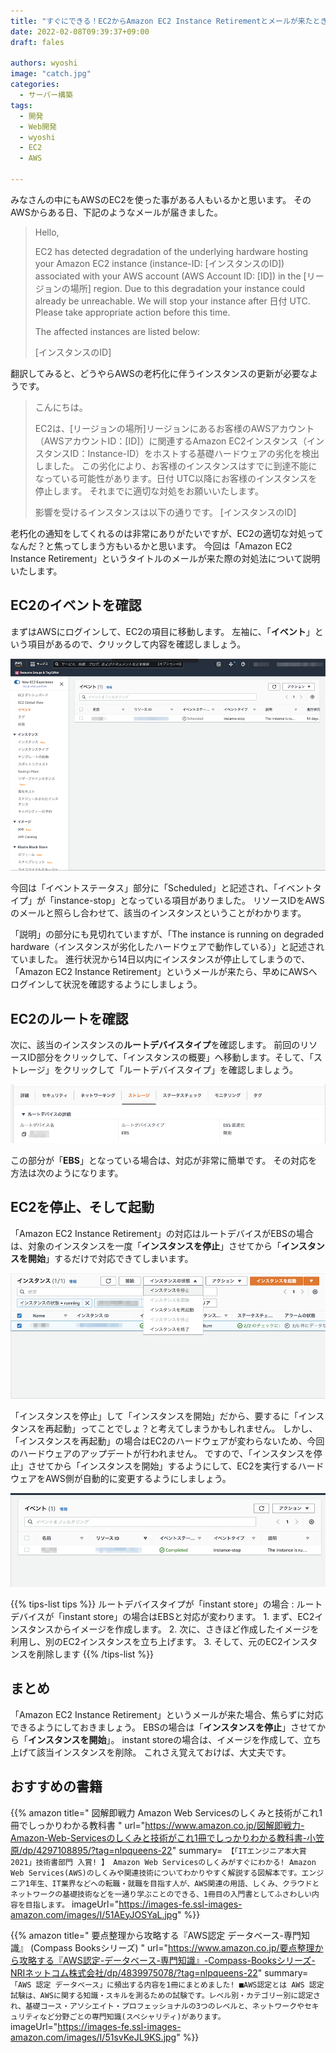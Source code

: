 ```yaml
---
title: "すぐにできる！EC2からAmazon EC2 Instance Retirementとメールが来たときの対応"
date: 2022-02-08T09:39:37+09:00
draft: fales

authors: wyoshi
image: "catch.jpg"
categories:
  - サーバー構築
tags:
  - 開発
  - Web開発
  - wyoshi
  - EC2
  - AWS

---
```


みなさんの中にもAWSのEC2を使った事がある人もいるかと思います。
そのAWSからある日、下記のようなメールが届きました。

> Hello,
>
> EC2 has detected degradation of the underlying hardware hosting your Amazon EC2 instance (instance-ID: [インスタンスのID]) associated with your AWS account (AWS Account ID: [ID]) in the [リージョンの場所] region.
> Due to this degradation your instance could already be unreachable.
> We will stop your instance after 日付 UTC.
> Please take appropriate action before this time.
>
> The affected instances are listed below:
>
> [インスタンスのID]

翻訳してみると、どうやらAWSの老朽化に伴うインスタンスの更新が必要なようです。

> こんにちは。
>
> EC2は、[リージョンの場所]リージョンにあるお客様のAWSアカウント（AWSアカウントID：[ID]）に関連するAmazon EC2インスタンス（インスタンスID：Instance-ID）をホストする基礎ハードウェアの劣化を検出しました。
> この劣化により、お客様のインスタンスはすでに到達不能になっている可能性があります。日付 UTC以降にお客様のインスタンスを停止します。
> それまでに適切な対処をお願いいたします。
>
> 影響を受けるインスタンスは以下の通りです。
> [インスタンスのID]

老朽化の通知をしてくれるのは非常にありがたいですが、EC2の適切な対処ってなんだ？と焦ってしまう方もいるかと思います。
今回は「Amazon EC2 Instance Retirement」というタイトルのメールが来た際の対処法について説明いたします。

## EC2のイベントを確認
まずはAWSにログインして、EC2の項目に移動します。
左袖に、「**イベント**」という項目があるので、クリックして内容を確認しましょう。

![](img01.png)

今回は「イベントステータス」部分に「Scheduled」と記述され、「イベントタイプ」が「instance-stop」となっている項目がありました。
リソースIDをAWSのメールと照らし合わせて、該当のインスタンスということがわかります。

「説明」の部分にも見切れていますが、「The instance is running on degraded hardware（インスタンスが劣化したハードウェアで動作している）」と記述されていました。
進行状況から14日以内にインスタンスが停止してしまうので、「Amazon EC2 Instance Retirement」というメールが来たら、早めにAWSへログインして状況を確認するようにしましょう。

## EC2のルートを確認
次に、該当のインスタンスの**ルートデバイスタイプ**を確認します。
前回のリソースID部分をクリックして、「インスタンスの概要」へ移動します。そして、「ストレージ」をクリックして「ルートデバイスタイプ」を確認しましょう。

![](img02.png)

この部分が「**EBS**」となっている場合は、対応が非常に簡単です。
その対応を方法は次のようになります。

## EC2を停止、そして起動
「Amazon EC2 Instance Retirement」の対応はルートデバイスがEBSの場合は、対象のインスタンスを一度「**インスタンスを停止**」させてから「**インスタンスを開始**」するだけで対応できてしまいます。

![](img03.png)

「インスタンスを停止」して「インスタンスを開始」だから、要するに「インスタンスを再起動」ってことでしょ？と考えてしまうかもしれません。
しかし、「インスタンスを再起動」の場合はEC2のハードウェアが変わらないため、今回のハードウェアのアップデートが行われません。
ですので、「インスタンスを停止」させてから「インスタンスを開始」するようにして、EC2を実行するハードウェアをAWS側が自動的に変更するようにしましょう。

![](img04.png)

{{% tips-list tips %}}
ルートデバイスタイプが「instant store」の場合
: ルートデバイスが「instant store」の場合はEBSと対応が変わります。
    1. まず、EC2インスタンスからイメージを作成します。
    2. 次に、さきほど作成したイメージを利用し、別のEC2インスタンスを立ち上げます。
    3. そして、元のEC2インスタンスを削除します
{{% /tips-list %}}

## まとめ
「Amazon EC2 Instance Retirement」というメールが来た場合、焦らずに対応できるようにしておきましょう。
EBSの場合は「**インスタンスを停止**」させてから「**インスタンスを開始**」。
instant storeの場合は、イメージを作成して、立ち上げて該当インスタンスを削除。
これさえ覚えておけば、大丈夫です。

## おすすめの書籍
{{% amazon title=" 図解即戦力 Amazon Web Servicesのしくみと技術がこれ1冊でしっかりわかる教科書 " url="https://www.amazon.co.jp/図解即戦力-Amazon-Web-Servicesのしくみと技術がこれ1冊でしっかりわかる教科書-小笠原/dp/4297108895/?tag=nlpqueens-22" summary=` 【「ITエンジニア本大賞2021」技術書部門 入賞! 】 Amazon Web Servicesのしくみがすぐにわかる! Amazon Web Services(AWS)のしくみや関連技術についてわかりやすく解説する図解本です。エンジニア1年生、IT業界などへの転職・就職を目指す人が、AWS関連の用語、しくみ、クラウドとネットワークの基礎技術などを一通り学ぶことのできる、1冊目の入門書としてふさわしい内容を目指します。` imageUrl="https://images-fe.ssl-images-amazon.com/images/I/51AEyJOSYaL.jpg" %}}

{{% amazon title=" 要点整理から攻略する『AWS認定 データベース-専門知識』 (Compass Booksシリーズ) " url="https://www.amazon.co.jp/要点整理から攻略する『AWS認定-データベース-専門知識』-Compass-Booksシリーズ-NRIネットコム株式会社/dp/4839975078/?tag=nlpqueens-22" summary=` 「AWS 認定 データベース」に頻出する内容を1冊にまとめました! ■AWS認定とは AWS 認定試験は、AWSに関する知識・スキルを測るための試験です。レベル別・カテゴリー別に認定され、基礎コース・アソシエイト・プロフェッショナルの3つのレベルと、ネットワークやセキュリティなど分野ごとの専門知識(スペシャリティ)があります。` imageUrl="https://images-fe.ssl-images-amazon.com/images/I/51svKeJL9KS.jpg" %}}

